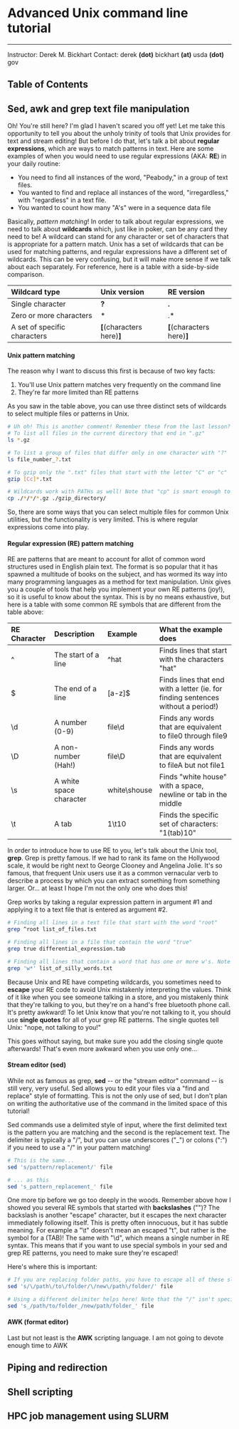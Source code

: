 # Advanced Unix command line tutorial
---
Instructor: 	Derek M. Bickhart
Contact: 		derek **(dot)** bickhart **(at)** usda **(dot)** gov

## Table of Contents

## Sed, awk and grep text file manipulation

Oh! You're still here? I'm glad I haven't scared you off yet! Let me take this opportunity to tell you about the unholy trinity of tools that Unix provides for text and stream editing! But before I do that, let's talk a bit about **regular expressions**, which are ways to match patterns in text. Here are some examples of when you would need to use regular expressions (AKA: **RE**) in your daily routine:

*  You need to find all instances of the word, "Peabody," in a group of text files.
*  You wanted to find and replace all instances of the word, "irregardless," with "regardless" in a text file.
*  You wanted to count how many "A's" were in a sequence data file

Basically, *pattern matching*! In order to talk about regular expressions, we need to talk about **wildcards** which, just like in poker, can be any card they need to be! A wildcard can stand for any character or set of characters that is appropriate for a pattern match. Unix has a set of wildcards that can be used for matching patterns, and regular expressions have a different set of wildcards. This can be very confusing, but it will make more sense if we talk about each separately. For reference, here is a table with a side-by-side comparison.

| Wildcard type | Unix version | RE version |
| :-------------| :------------| :----------|
| Single character | **?**   | **.** |
| Zero or more characters | *  |  .*  |
| A set of specific characters | **[**(characters here)**]** | **[**(characters here)**]** |

#### Unix pattern matching

The reason why I want to discuss this first is because of two key facts:

1. You'll use Unix pattern matches very frequently on the command line
2. They're far more limited than RE patterns

As you saw in the table above, you can use three distinct sets of wildcards to select multiple files or patterns in Unix. 

```bash
# Uh oh! This is another comment! Remember these from the last lesson? They're baaaaaaack!
# To list all files in the current directory that end in ".gz"
ls *.gz

# To list a group of files that differ only in one character with "?"
ls file_number_?.txt

# To gzip only the ".txt" files that start with the letter "C" or "c"
gzip [Cc]*.txt

# Wildcards work with PATHs as well! Note that "cp" is smart enough to copy the name of the file in the target directory
cp ./*/*/*.gz ./gzip_directory/
```

So, there are some ways that you can select multiple files for common Unix utilities, but the functionality is very limited. This is where regular expressions come into play.

#### Regular expression (RE) pattern matching

RE are patterns that are meant to account for allot of common word structures used in English plain text. The format is so popular that it has spawned a multitude of books on the subject, and has wormed its way into many programming languages as a method for text manipulation. Unix gives you a couple of tools that help you implement your own RE patterns (joy!), so it is useful to know about the syntax. This is by no means exhaustive, but here is a table with some common RE symbols that are different from the table above:

| RE Character | Description  | Example | What the example does |
| :------------| :------------| :---------| :------------------|
| ^       | The start of a line | ^hat   | Finds lines that start with the characters "hat" |
| $       | The end of a line   | [a-z]$ | Finds lines that end with a letter (ie. for finding sentences without a period!)|
| \d      | A number (0-9)   | file\d | Finds any words that are equivalent to file0 through file9 |
| \D      | A non-number (Hah!) | file\D | Finds any words that are equivalent to fileA  but not file1 |
| \s      | A white space character | white\shouse | Finds "white house" with a space, newline or tab in the middle |
| \t      | A tab           | 1\t10 | Finds the specific set of characters: "1(tab)10" |

In order to introduce how to use RE to you, let's talk about the Unix tool, **grep**. Grep is pretty famous. If we had to rank its fame on the Hollywood scale, it would be right next to George Clooney and Angelina Jolie. It's so famous, that frequent Unix users use it as a common vernacular verb to describe a process by which you can extract something from something larger. Or... at least I hope I'm not the only one who does this!

Grep works by taking a regular expression pattern in argument #1 and applying it to a text file that is entered as argument #2. 

```bash
# Finding all lines in a text file that start with the word "root"
grep ^root list_of_files.txt

# Finding all lines in a file that contain the word "true"
grep true differential_expression.tab

# Finding all lines that contain a word that has one or more w's. Note the single quotes! More explanation below
grep 'w*' list_of_silly_words.txt
```

Because Unix and RE have competing wildcards, you sometimes need to **escape** your RE code to avoid Unix mistakenly interpreting the values. Think of it like when you see someone talking in a store, and you mistakenly think that they're talking to you, but they're on a hand's free bluetooth phone call. It's pretty awkward! To let Unix know that you're not talking to it, you should use **single quotes** for all of your grep RE patterns. The single quotes tell Unix: "nope, not talking to you!"

This goes without saying, but make sure you add the closing single quote afterwards! That's even more awkward when you use only one...

#### Stream editor (sed)

While not as famous as grep, **sed** -- or the "stream editor" command -- is still very, very useful. Sed allows you to edit your files via a "find and replace" style of formatting. This is not the only use of sed, but I don't plan on writing the authoritative use of the command in the limited space of this tutorial! 

Sed commands use a delimited style of input, where the first delimited text is the pattern you are matching and the second is the replacement text. The delimiter is typically a "/", but you can use underscores ("_") or colons (":") if you need to use a "/" in your pattern matching! 

```bash
# This is the same...
sed 's/pattern/replacement/' file

# ... as this
sed 's_pattern_replacement_' file
```
One more tip before we go too deeply in the woods. Remember above how I showed you several RE symbols that started with **backslashes** ("\")? The backslash is another "escape" character, but it escapes the next character immediately following itself. This is pretty often innocuous, but it has subtle meaning. For example a "\t" doesn't mean an escaped "t", but rather is the symbol for a (TAB)! The same with "\d", which means a single number in RE syntax. This means that if you want to use special symbols in your sed and grep RE patterns, you need to make sure they're escaped!

Here's where this is important:

```bash
# If you are replacing folder paths, you have to escape all of these slashes! Otherwise sed gets confused
sed 's/\/path\/to\/folder/\/new\/path\/folder/' file

# Using a different delimiter helps here! Note that the "/" isn't special because of the use of underscores
sed 's_/path/to/folder_/new/path/folder_' file
```

#### AWK (format editor)

Last but not least is the **AWK** scripting language. I am not going to devote enough time to AWK 

## Piping and redirection


## Shell scripting


## HPC job management using SLURM